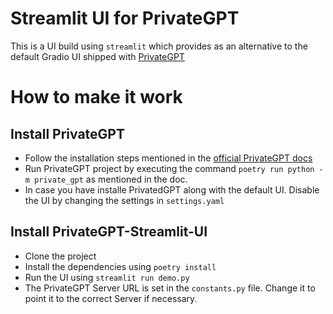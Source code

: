 # Streamlit UI for PrivateGPT 

This is a UI build using `streamlit` which provides as an alternative to the default Gradio UI shipped with [PrivateGPT](https://github.com/imartinez/privateGPT)

# How to make it work 

## Install PrivateGPT 
- Follow the installation steps mentioned in the [official PrivateGPT docs](https://docs.privategpt.dev/installation) 
- Run PrivateGPT project by executing the command  `poetry run python -m private_gpt` as mentioned in the doc. 
- In case you have installe PrivatedGPT along with the default UI. Disable the UI by changing the settings in `settings.yaml`

## Install PrivateGPT-Streamlit-UI
- Clone the project
- Install the dependencies using `poetry install`
- Run the UI using `streamlit run demo.py`
- The PrivateGPT Server URL is set in the `constants.py` file. Change it to point it to the correct Server if necessary. 


